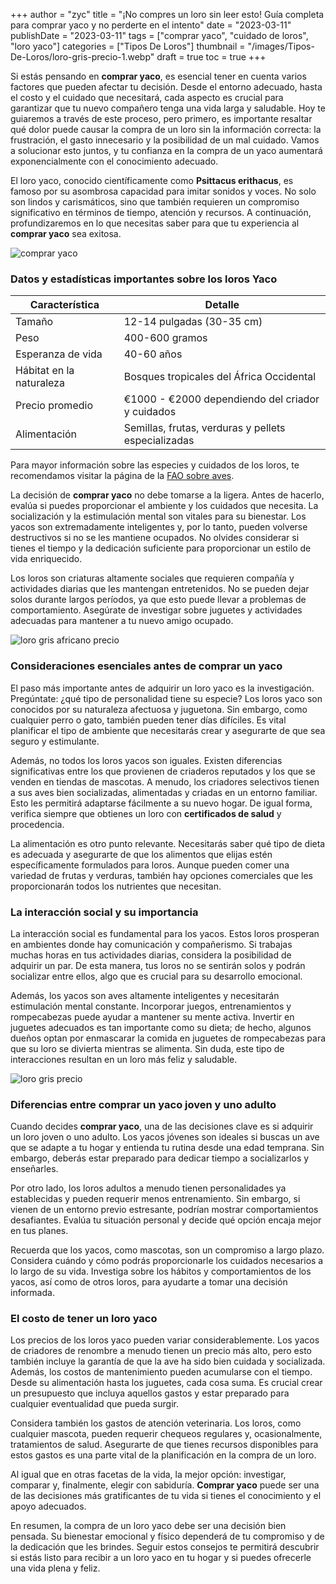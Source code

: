 +++
author = "zyc"
title = "¡No compres un loro sin leer esto! Guía completa para comprar yaco y no perderte en el intento"
date = "2023-03-11"
publishDate = "2023-03-11"
tags = ["comprar yaco", "cuidado de loros", "loro yaco"]
categories = ["Tipos De Loros"]
thumbnail = "/images/Tipos-De-Loros/loro-gris-precio-1.webp"
draft = true
toc = true
+++


Si estás pensando en **comprar yaco**, es esencial tener en cuenta varios factores que pueden afectar tu decisión. Desde el entorno adecuado, hasta el costo y el cuidado que necesitará, cada aspecto es crucial para garantizar que tu nuevo compañero tenga una vida larga y saludable. Hoy te guiaremos a través de este proceso, pero primero, es importante resaltar qué dolor puede causar la compra de un loro sin la información correcta: la frustración, el gasto innecesario y la posibilidad de un mal cuidado. Vamos a solucionar esto juntos, y tu confianza en la compra de un yaco aumentará exponencialmente con el conocimiento adecuado.

El loro yaco, conocido científicamente como **Psittacus erithacus**, es famoso por su asombrosa capacidad para imitar sonidos y voces. No solo son lindos y carismáticos, sino que también requieren un compromiso significativo en términos de tiempo, atención y recursos. A continuación, profundizaremos en lo que necesitas saber para que tu experiencia al **comprar yaco** sea exitosa. 

![comprar yaco](/images/Tipos-De-Loros/comprar-yaco-1.webp)

### Datos y estadísticas importantes sobre los loros Yaco

| Característica            | Detalle                                        |
|--------------------------|-----------------------------------------------|
| Tamaño                   | 12-14 pulgadas (30-35 cm)                    |
| Peso                     | 400-600 gramos                                |
| Esperanza de vida        | 40-60 años                                    |
| Hábitat en la naturaleza | Bosques tropicales del África Occidental      |
| Precio promedio          | €1000 - €2000 dependiendo del criador y cuidados |
| Alimentación             | Semillas, frutas, verduras y pellets especializadas |

Para mayor información sobre las especies y cuidados de los loros, te recomendamos visitar la página de la [FAO sobre aves](http://www.fao.org).

La decisión de **comprar yaco** no debe tomarse a la ligera. Antes de hacerlo, evalúa si puedes proporcionar el ambiente y los cuidados que necesita. La socialización y la estimulación mental son vitales para su bienestar. Los yacos son extremadamente inteligentes y, por lo tanto, pueden volverse destructivos si no se les mantiene ocupados. No olvides considerar si tienes el tiempo y la dedicación suficiente para proporcionar un estilo de vida enriquecido.

Los loros son criaturas altamente sociales que requieren compañía y actividades diarias que les mantengan entretenidos. No se pueden dejar solos durante largos períodos, ya que esto puede llevar a problemas de comportamiento. Asegúrate de investigar sobre juguetes y actividades adecuadas para mantener a tu nuevo amigo ocupado. 

![loro gris africano precio](/images/Tipos-De-Loros/loro-gris-africano-precio-1.webp)

### Consideraciones esenciales antes de comprar un yaco

El paso más importante antes de adquirir un loro yaco es la investigación. Pregúntate: ¿qué tipo de personalidad tiene su especie? Los loros yaco son conocidos por su naturaleza afectuosa y juguetona. Sin embargo, como cualquier perro o gato, también pueden tener días difíciles. Es vital planificar el tipo de ambiente que necesitarás crear y asegurarte de que sea seguro y estimulante.

Además, no todos los loros yacos son iguales. Existen diferencias significativas entre los que provienen de criaderos reputados y los que se venden en tiendas de mascotas. A menudo, los criadores selectivos tienen a sus aves bien socializadas, alimentadas y criadas en un entorno familiar. Esto les permitirá adaptarse fácilmente a su nuevo hogar. De igual forma, verifica siempre que obtienes un loro con **certificados de salud** y procedencia.

La alimentación es otro punto relevante. Necesitarás saber qué tipo de dieta es adecuada y asegurarte de que los alimentos que elijas estén específicamente formulados para loros. Aunque pueden comer una variedad de frutas y verduras, también hay opciones comerciales que les proporcionarán todos los nutrientes que necesitan.

### La interacción social y su importancia

La interacción social es fundamental para los yacos. Estos loros prosperan en ambientes donde hay comunicación y compañerismo. Si trabajas muchas horas en tus actividades diarias, considera la posibilidad de adquirir un par. De esta manera, tus loros no se sentirán solos y podrán socializar entre ellos, algo que es crucial para su desarrollo emocional.

Además, los yacos son aves altamente inteligentes y necesitarán estimulación mental constante. Incorporar juegos, entrenamientos y rompecabezas puede ayudar a mantener su mente activa. Invertir en juguetes adecuados es tan importante como su dieta; de hecho, algunos dueños optan por enmascarar la comida en juguetes de rompecabezas para que su loro se divierta mientras se alimenta. Sin duda, este tipo de interacciones resultan en un loro más feliz y saludable.

![loro gris precio](/images/Tipos-De-Loros/loro-gris-precio-1.webp)

### Diferencias entre comprar un yaco joven y uno adulto

Cuando decides **comprar yaco**, una de las decisiones clave es si adquirir un loro joven o uno adulto. Los yacos jóvenes son ideales si buscas un ave que se adapte a tu hogar y entienda tu rutina desde una edad temprana. Sin embargo, deberás estar preparado para dedicar tiempo a socializarlos y enseñarles.

Por otro lado, los loros adultos a menudo tienen personalidades ya establecidas y pueden requerir menos entrenamiento. Sin embargo, si vienen de un entorno previo estresante, podrían mostrar comportamientos desafiantes. Evalúa tu situación personal y decide qué opción encaja mejor en tus planes.

Recuerda que los yacos, como mascotas, son un compromiso a largo plazo. Considera cuándo y cómo podrás proporcionarle los cuidados necesarios a lo largo de su vida. Investiga sobre los hábitos y comportamientos de los yacos, así como de otros loros, para ayudarte a tomar una decisión informada.

### El costo de tener un loro yaco

Los precios de los loros yaco pueden variar considerablemente. Los yacos de criadores de renombre a menudo tienen un precio más alto, pero esto también incluye la garantía de que la ave ha sido bien cuidada y socializada. Además, los costos de mantenimiento pueden acumularse con el tiempo. Desde su alimentación hasta los juguetes, cada cosa suma. Es crucial crear un presupuesto que incluya aquellos gastos y estar preparado para cualquier eventualidad que pueda surgir.

Considera también los gastos de atención veterinaria. Los loros, como cualquier mascota, pueden requerir chequeos regulares y, ocasionalmente, tratamientos de salud. Asegurarte de que tienes recursos disponibles para estos gastos es una parte vital de la planificación en la compra de un loro.

Al igual que en otras facetas de la vida, la mejor opción: investigar, comparar y, finalmente, elegir con sabiduría. **Comprar yaco** puede ser una de las decisiones más gratificantes de tu vida si tienes el conocimiento y el apoyo adecuados.

En resumen, la compra de un loro yaco debe ser una decisión bien pensada. Su bienestar emocional y físico dependerá de tu compromiso y de la dedicación que les brindes. Seguir estos consejos te permitirá descubrir si estás listo para recibir a un loro yaco en tu hogar y si puedes ofrecerle una vida plena y feliz.

